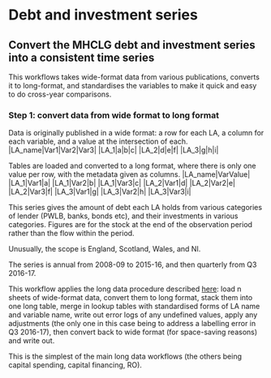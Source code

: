 # Debt and investment series

## Convert the MHCLG debt and investment series into a consistent time series
This workflows takes wide-format data from various publications, converts it to long-format, and standardises the variables to make it quick and easy to do cross-year comparisons. 

### Step 1: convert data from wide format to long format

Data is originally published in a wide format: a row for each LA, a column for each variable, and a value at the intersection of each. 
|LA_name|Var1|Var2|Var3|
|LA_1|a|b|c|
|LA_2|d|e|f|
|LA_3|g|h|i|

Tables are loaded and converted to a long format, where there is only one value per row, with the metadata given as columns.
|LA_name|VarValue|
|LA_1|Var1|a|
|LA_1|Var2|b|
|LA_1|Var3|c|
|LA_2|Var1|d|
|LA_2|Var2|e|
|LA_2|Var3|f|
|LA_3|Var1|g|
|LA_3|Var2|h|
|LA_3|Var3|i|


This series gives the amount of debt each LA holds from various categories of lender (PWLB, banks, bonds etc), and their investments in various categories. Figures are for the stock at the end of the observation period rather than the flow within the period.

Unusually, the scope is England, Scotland, Wales, and NI. 

The series is annual from 2008-09 to 2015-16, and then quarterly from Q3 2016-17. 

This workflow applies the long data procedure described [here](https://github.com/OW-HGR/Capital-spending-outturn-2): load n sheets of wide-format data, convert them to long format, stack them into one long table, merge in lookup tables with standardised forms of LA name and variable name, write out error logs of any undefined values, apply any adjustments (the only one in this case being to address a labelling error in Q3 2016-17), then convert back to wide format (for space-saving reasons) and write out. 

This is the simplest of the main long data workflows (the others being capital spending, capital financing, RO).




